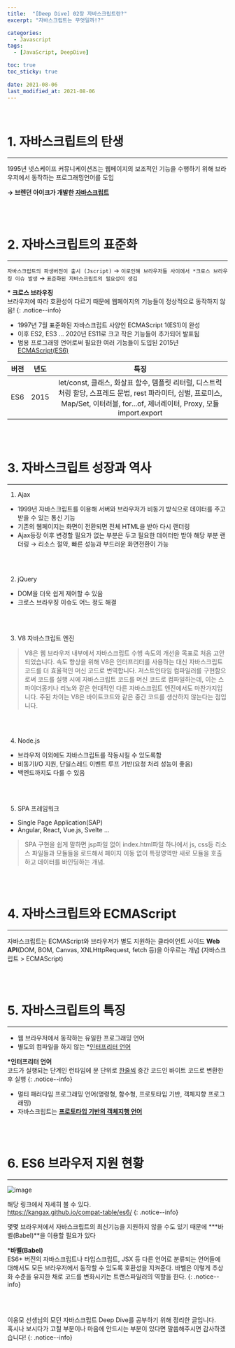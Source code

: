 ```yaml
---
title:  "[Deep Dive] 02장 자바스크립트란?"
excerpt: "자바스크립트는 무엇일까!?"

categories:
  - Javascript
tags:
  - [JavaScript, DeepDive]

toc: true
toc_sticky: true
 
date: 2021-08-06
last_modified_at: 2021-08-06
---
```


<br>

# 1. 자바스크립트의 탄생
---
1995년 넷스케이프 커뮤니케이션즈는 웹페이지의 보조적인 기능을 수행하기 위해 브라우저에서 동작하는 프로그래밍언어를 도입  

**→ 브렌던 아이크가 개발한 <u>자바스크립트</u>**

<br>
<br>

# 2. 자바스크립트의 표준화
---
`자바스크립트의 파생버전이 출시 (Jscript)` → `이로인해 브라우저들 사이에서 *크로스 브라우징 이슈 발생` → `표준화된 자바스크립트의 필요성이 생김`

**\* 크로스 브라우징**  
브라우저에 따라 호환성이 다르기 때문에 웹페이지의 기능들이 정상적으로 동작하지 않음!
{: .notice--info}
<ul>
  <li>1997년 7월 표준화된 자바스크립트 사양인 ECMAScript 1(ES1)이 완성</li>  
  <li>이후 ES2, ES3 ... 2020년 ES11로 크고 작은 기능들이 추가되어 발표됨</li>
  <li>범용 프로그래밍 언어로써 필요한 여러 기능들이 도입된 2015년 <u>ECMAScript(ES6)</u> </li>
</ul>

| 버전 | 년도 | 특징 |
| :----: | :----: | :----: |
| ES6 | 2015 | let/const, 클래스, 화살표 함수, 템플릿 리터럴, 디스트럭처링 할당, 스프레드 문법, rest 파라미터, 심벌, 프로미스, Map/Set, 이터러블, for...of, 제너레이터, Proxy, 모듈 import.export |

<br>
<br>

# 3. 자바스크립트 성장과 역사
---

1. Ajax
  - 1999년 자바스크립트를 이용해 서버와 브라우저가 비동기 방식으로 데이터를 주고 받을 수 있는 통신 기능
  - 기존의 웹페이지는 화면이 전환되면 전체 HTML을 받아 다시 랜더링 
  - Ajax등장 이후 변경할 필요가 없는 부분은 두고 필요한 데이터만 받아 해당 부분 랜더링 → 리소스 절약, 빠른 성능과 부드러운 화면전환이 가능
<br>
<br>


2. jQuery
  - DOM을 더욱 쉽게 제어할 수 있음
  - 크로스 브라우징 이슈도 어느 정도 해결
<br>
<br>


3. V8 자바스크립트 엔진
  > V8은 웹 브라우저 내부에서 자바스크립트 수행 속도의 개선을 목표로 처음 고안되었습니다. 속도 향상을 위해 V8은 인터프리터를 사용하는 대신 자바스크립트 코드를 더 효율적인 머신 코드로 번역합니다. 저스트인타임 컴파일러를 구현함으로써 코드를 실행 시에 자바스크립트 코드를 머신 코드로 컴파일하는데, 이는 스파이더몽키나 리노와 같은 현대적인 다른 자바스크립트 엔진에서도 마찬가지입니다. 주된 차이는 V8은 바이트코드와 같은 중간 코드를 생산하지 않는다는 점입니다.
<br>
<br>


4. Node.js
  - 브라우저 이외에도 자바스크립트를 작동시킬 수 있도록함
  - 비동기I/O 지원, 단일스레드 이벤트 루프 기반(요청 처리 성능이 좋음)
  - 백엔드까지도 다룰 수 있음
<br>
<br>


5. SPA 프레임워크
  - Single Page Application(SAP)
  - Angular, React, Vue.js, Svelte ...
  > SPA 구현을 쉽게 말하면 jsp파일 없이 index.html파일 하나에서 js, css등 리소스 파일들과 모듈들을 로드해서 페이지 이동 없이 특정영역만 새로 모듈을 호출하고 데이터를 바인딩하는 개념.

<br>
<br>


# 4. 자바스크립트와 ECMAScript
---

자바스크립트는 ECMAScript와 브라우저가 별도 지원하는 클라이언트 사이드 **Web API**(DOM, BOM, Canvas, XNLHttpRequest, fetch 등)을 아우르는 개념 (자바스크립트 > ECMAScript)

<br>
<br>

# 5. 자바스크립트의 특징
---

- 웹 브라우저에서 동작하는 유일한 프로그래밍 언어  
- 별도의 컴파일을 하지 않는 *<u>인터프리터 언어</u>

**\*인터프리터 언어**  
코드가 실행되는 단계인 런타임에 문 단위로 <u>한줄씩</u> 중간 코드인 바이트 코드로 변환한 후 실행
{: .notice--info}

- 멀티 패러다임 프로그래밍 언어(명령형, 함수형, 프로토타입 기반, 객체지향 프로그래밍)
- 자바스크립트는 **<u>프로토타입 기반의 객체지행 언어</u>**

<br>
<br>

# 6. ES6 브라우저 지원 현황
---
![image](https://perfectacle.github.io/images/Babel-ES6-with-IE8/es6-compatibility.png)

해당 링크에서 자세히 볼 수 있다.  
<https://kangax.github.io/compat-table/es6/>
{: .notice--info}



몇몇 브라우저에서 자바스크립트의 최신기능을 지원하지 않을 수도 있기 때문에 \***바벨(Babel)**을 이용할 필요가 있다

\***바벨(Babel)**  
ES6+ 버전의 자바스크립트나 타입스크립트, JSX 등 다른 언어로 분류되는 언어들에 대해서도 모든 브라우저에서 동작할 수 있도록 호환성을 지켜준다. 바벨은 이렇게 추상화 수준을 유지한 채로 코드를 변화시키는 트랜스파일러의 역할을 한다.
{: .notice--info}



<br>
<br>

이웅모 선생님의 모던 자바스크립트 Deep Dive를 공부하기 위해 정리한 글입니다.  
혹시나 보시다가 고칠 부분이나 마음에 안드시는 부분이 있다면 말씀해주시면 감사하겠습니다!
{: .notice--info}



